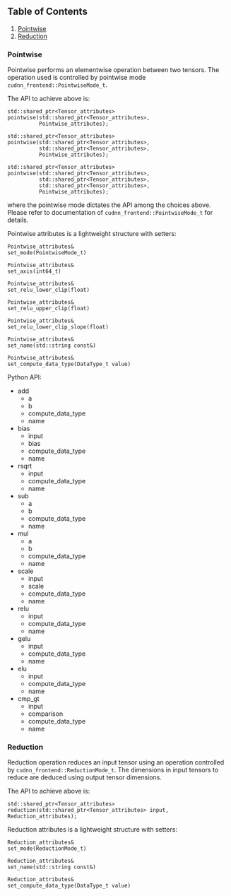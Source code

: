 ## Table of Contents
1. [Pointwise](#Pointwise)
2. [Reduction](#Reduction)

### Pointwise
Pointwise performs an elementwise operation between two tensors. The operation used is controlled by pointwise mode `cudnn_frontend::PointwiseMode_t`.   

The API to achieve above is:  
```
std::shared_ptr<Tensor_attributes>
pointwise(std::shared_ptr<Tensor_attributes>,
          Pointwise_attributes);

std::shared_ptr<Tensor_attributes>
pointwise(std::shared_ptr<Tensor_attributes>,
          std::shared_ptr<Tensor_attributes>,
          Pointwise_attributes);

std::shared_ptr<Tensor_attributes>
pointwise(std::shared_ptr<Tensor_attributes>,
          std::shared_ptr<Tensor_attributes>,
          std::shared_ptr<Tensor_attributes>,
          Pointwise_attributes);
```
where the pointwise mode dictates the API among the choices above.
Please refer to documentation of `cudnn_frontend::PointwiseMode_t` for details.

Pointwise attributes is a lightweight structure with setters:  
```
Pointwise_attributes&
set_mode(PointwiseMode_t)

Pointwise_attributes&
set_axis(int64_t)

Pointwise_attributes&
set_relu_lower_clip(float)

Pointwise_attributes&
set_relu_upper_clip(float)

Pointwise_attributes&
set_relu_lower_clip_slope(float)

Pointwise_attributes&
set_name(std::string const&)

Pointwise_attributes&
set_compute_data_type(DataType_t value)
```

Python API: 
- add
    - a
    - b
    - compute_data_type
    - name
- bias
    - input
    - bias
    - compute_data_type
    - name
- rsqrt
    - input
    - compute_data_type
    - name
- sub
    - a
    - b
    - compute_data_type
    - name
- mul
    - a
    - b
    - compute_data_type
    - name
- scale
    - input
    - scale
    - compute_data_type
    - name
- relu
    - input
    - compute_data_type
    - name
- gelu
    - input
    - compute_data_type
    - name
- elu
    - input
    - compute_data_type
    - name
- cmp_gt
    - input
    - comparison
    - compute_data_type
    - name

### Reduction
Reduction operation reduces an input tensor using an operation controlled by `cudnn_frontend::ReductionMode_t`.
The dimensions in input tensors to reduce are deduced using output tensor dimensions.

The API to achieve above is:  
```
std::shared_ptr<Tensor_attributes>
reduction(std::shared_ptr<Tensor_attributes> input, Reduction_attributes);
```

Reduction attributes is a lightweight structure with setters:  
```
Reduction_attributes&
set_mode(ReductionMode_t)

Reduction_attributes&
set_name(std::string const&)

Reduction_attributes&
set_compute_data_type(DataType_t value)
```
